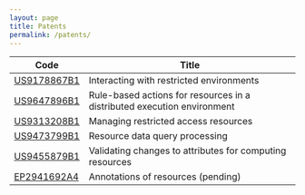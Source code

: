 ```yaml
---
layout: page
title: Patents
permalink: /patents/
---
```


| Code | Title |
| --------------- | -------------------------------------------------- |
| [US9178867B1](https://patents.google.com/patent/US9178867) | Interacting with restricted environments |
| [US9647896B1](https://patents.google.com/patent/US9647896B1) | Rule-based actions for resources in a distributed execution environment |
| [US9313208B1](https://patents.google.com/patent/US9313208B1) | Managing restricted access resources |
| [US9473799B1](https://patents.google.com/patent/US9473799B1) | Resource data query processing |
| [US9455879B1](https://patents.google.com/patent/US9455879B1) | Validating changes to attributes for computing resources |
| [EP2941692A4](https://patents.google.com/patent/EP2941692A4/en) | Annotations of resources (pending)|
